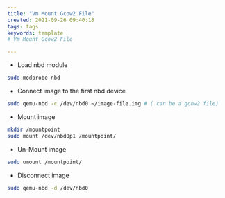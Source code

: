```yaml
---
title: "Vm Mount Gcow2 File"
created: 2021-09-26 09:40:18
tags: tags
keywords: template
# Vm Mount Gcow2 File

---
```

- Load nbd module

```bash
sudo modprobe nbd
```

- Connect image to the first nbd device

```bash
sudo qemu-nbd -c /dev/nbd0 ~/image-file.img # ( can be a gcow2 file)
```

- Mount image

```bash
mkdir /mountpoint
sudo mount /dev/nbd0p1 /mountpoint/
```

- Un-Mount image

```bash
sudo umount /mountpoint/
```

- Disconnect image

```bash
sudo qemu-nbd -d /dev/nbd0
```
